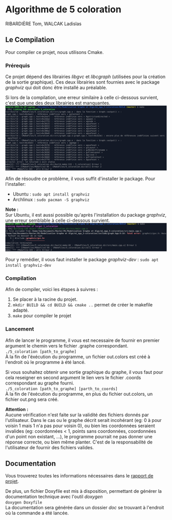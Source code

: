 # Algorithme de 5 coloration

RIBARDIÈRE Tom, WALCAK Ladislas

## Le Compilation

Pour compiler ce projet, nous utilisons Cmake.

### Prérequis

Ce projet dépend des librairies *libgvc* et *libcgraph* (utilisées pour la création de la sortie graphique). Ces deux librairies sont fournies avec 
le package *graphviz* qui doit donc être installé au préalable.  

Si lors de la compilation, une erreur similaire à celle ci-dessous survient, c'est que une des deux librairies est manquantes.
![img.png](images/missing_so.png)

Afin de résoudre ce problème, il vous suffit d'installer le package. Pour l'installer:
 - Ubuntu : `sudo apt install graphviz`
 - Archlinux : `sudo pacman -S graphviz`

**Note :**  
Sur Ubuntu, il est aussi possible qu'après l'installation du package *graphviz*, une erreur semblable à celle ci-dessous survient.
![img.png](images/missing_dev.png)

Pour y remédier, il vous faut installer le package *graphviz-dev* : `sudo apt install graphviz-dev`

### Compilation
Afin de compiler, voici les étapes à suivres :
1. Se placer à la racine du projet.
2. `mkdir BUILD && cd BUILD && cmake ..` permet de créer le makefile adapté.
2. `make` pour compiler le projet

### Lancement
Afin de lancer le programme, il vous est necessaire de fournir en premier argument le chemin vers le fichier .graphe correspondant.  
`./5_coloration [path_to_graphe]`  
À la fin de l'éxécution du programme, un fichier out.colors est créé à l'endroit où le programme à été lancé.  

Si vous souhaitez obtenir une sortie graphique du graphe, il vous faut pour cela reseigner en second argument le lien vers le
fichier .coords correspondant au graphe fourni.  
`./5_coloration [path_to_graphe] [parth_to_coords]`  
À la fin de l'éxécution du programme, en plus du fichier out.colors, un fichier out.png sera créé.

**Attention :**  
Aucune vérification n'est faite sur la validité des fichiers donnés par l'utilisateur. Dans le cas ou le graphe décrit serait incohérant
(eg: 0 à pour voisin 1 mais 1 n'a pas pour voisin 0), ou bien les coordonnées seraient invalides (eg: coordonnées < 1, points sans coordonnées, coordonnées 
d'un point non existant, ...), le programme pourrait ne pas donner une réponse correcte, ou bien même planter. C'est de la responsabilité de l'utilisateur 
de fournir des fichiers valides.

## Documentation

Vous trouverez toutes les informations nécessaires dans le [rapport de projet](Rapport.pdf).

De plus, un fichier Doxyfile est mis à disposition, permettant de générer la documentation technique avec l'outil *doxygen*  
`doxygen Doxyfile`  
La documentation sera générée dans un dossier *doc* se trouvant à l'endroit où la commande a été lancée.